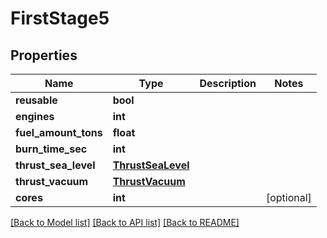 # FirstStage5

## Properties
Name | Type | Description | Notes
------------ | ------------- | ------------- | -------------
**reusable** | **bool** |  | 
**engines** | **int** |  | 
**fuel_amount_tons** | **float** |  | 
**burn_time_sec** | **int** |  | 
**thrust_sea_level** | [**ThrustSeaLevel**](ThrustSeaLevel.md) |  | 
**thrust_vacuum** | [**ThrustVacuum**](ThrustVacuum.md) |  | 
**cores** | **int** |  | [optional] 

[[Back to Model list]](../README.md#documentation-for-models) [[Back to API list]](../README.md#documentation-for-api-endpoints) [[Back to README]](../README.md)


